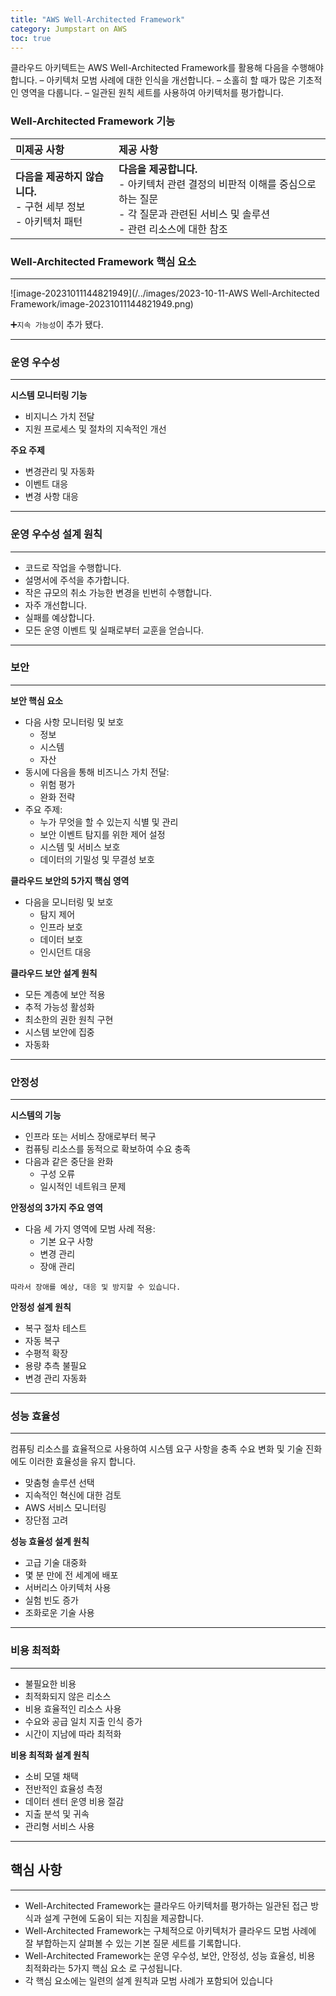 ```yaml
---
title: "AWS Well-Architected Framework"
category: Jumpstart on AWS
toc: true
---
```


클라우드 아키텍트는 AWS Well-Architected Framework를 활용해 다음을 수행해야 합니다. – 아키텍처 모범 사례에 대한 인식을 개선합니다. – 소홀히 할 때가 많은 기초적인 영역을 다룹니다. – 일관된 원칙 세트를 사용하여 아키텍처를 평가합니다.

### Well-Architected Framework 기능


| **미제공 사항**                                              | **제공 사항**                                                |
| :----------------------------------------------------------- | :----------------------------------------------------------- |
| **다음을 제공하지 않습니다.** <br /> - 구현 세부 정보 <br /> - 아키텍처 패턴 | **다음을 제공합니다.** <br /> - 아키텍처 관련 결정의 비판적 이해를 중심으로 하는 질문 <br /> - 각 질문과 관련된 서비스 및 솔루션 <br /> - 관련 리소스에 대한 참조 |

### Well-Architected Framework 핵심 요소

---

![image-20231011144821949](/../images/2023-10-11-AWS Well-Architected Framework/image-20231011144821949.png)

➕`지속 가능성`이 추가 됐다.

---

### 운영 우수성

---

**시스템 모니터링 기능**

- 비지니스 가치 전달
- 지원 프로세스 및 절차의 지속적인 개선

**주요 주제**

- 변경관리 및 자동화
- 이벤트 대응
- 변경 사항 대응

---

### 운영 우수성 설계 원칙

---

- 코드로 작업을 수행합니다. 
-  설명서에 주석을 추가합니다. 
-  작은 규모의 취소 가능한 변경을 빈번히 수행합니다. 
-  자주 개선합니다. 
-  실패를 예상합니다. 
-  모든 운영 이벤트 및 실패로부터 교훈을 얻습니다.

---

### 보안

---

**보안 핵심 요소**

- 다음 사항 모니터링 및 보호
  -  정보 
  - 시스템 
  - 자산 
- 동시에 다음을 통해 비즈니스 가치 전달: 
  - 위험 평가 
  - 완화 전략 
- 주요 주제: 
  - 누가 무엇을 할 수 있는지 식별 및 관리 
  - 보안 이벤트 탐지를 위한 제어 설정 
  - 시스템 및 서비스 보호 
  - 데이터의 기밀성 및 무결성 보호

**클라우드 보안의 5가지 핵심 영역**

- 다음을 모니터링 및 보호 
  - 탐지 제어 
  -  인프라 보호 
  - 데이터 보호 
  - 인시던트 대응

**클라우드 보안 설계 원칙**

- 모든 계층에 보안 적용 
- 추적 가능성 활성화 
- 최소한의 권한 원칙 구현 
- 시스템 보안에 집중 
- 자동화

---

### 안정성

---

**시스템의 기능**

- 인프라 또는 서비스 장애로부터 복구 
- 컴퓨팅 리소스를 동적으로 확보하여 수요 충족 
- 다음과 같은 중단을 완화 
  - 구성 오류 
  - 일시적인 네트워크 문제

**안정성의 3가지 주요 영역**

- 다음 세 가지 영역에 모범 사례 적용: 
  - 기본 요구 사항 
  - 변경 관리 
  - 장애 관리 

`따라서 장애를 예상, 대응 및 방지할 수 있습니다.`

**안정성 설계 원칙**

- 복구 절차 테스트 
- 자동 복구 
- 수평적 확장 
- 용량 추측 불필요 
- 변경 관리 자동화

---

### 성능 효율성

---

 컴퓨팅 리소스를 효율적으로 사용하여 시스템 요구 사항을 충족 
 수요 변화 및 기술 진화에도 이러한 효율성을 유지 합니다.

 - 맞춤형 솔루션 선택
 - 지속적인 혁신에 대한 검토
 -  AWS 서비스 모니터링 
 - 장단점 고려

**성능 효율성 설계 원칙**

- 고급 기술 대중화 
-  몇 분 만에 전 세계에 배포 
- 서버리스 아키텍처 사용 
- 실험 빈도 증가 
- 조화로운 기술 사용

---

### 비용 최적화

---

- 불필요한 비용 
- 최적화되지 않은 리소스
- 비용 효율적인 리소스 사용  
- 수요와 공급 일치  지출 인식 증가  
- 시간이 지남에 따라 최적화

**비용 최적화 설계 원칙**

- 소비 모델 채택 
- 전반적인 효율성 측정
-  데이터 센터 운영 비용 절감 
- 지출 분석 및 귀속 
- 관리형 서비스 사용

---

## 핵심 사항

---

- Well-Architected Framework는 클라우드 아키텍처를 평가하는 일관된 접근 방식과 설계 구현에 도움이 되는 지침을 제공합니다.
-  Well-Architected Framework는 구체적으로 아키텍처가 클라우드 모범 사례에 잘 부합하는지 살펴볼 수 있는 기본 질문 세트를 기록합니다. 
- Well-Architected Framework는 운영 우수성, 보안,  안정성, 성능 효율성, 비용 최적화라는 5가지 핵심 요소 로 구성됩니다. 
- 각 핵심 요소에는 일련의 설계 원칙과 모범 사례가 포함되어 있습니다
